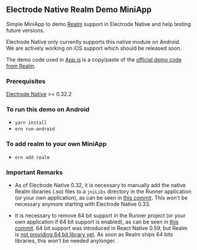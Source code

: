 ## Electrode Native Realm Demo MiniApp

Simple MiniApp to demo [Realm](https://realm.io/) support in Electrode Native and help  testing future versions.

Electrode Native only currently supports this native module on Android.   
We are actively working on iOS support which should be released soon.

The demo code used in [App.js](App.js) is a copy/paste of the [official demo code from Realm](https://realm.io/docs/javascript/latest/).

### Prerequisites

[Electrode Native](https://github.com/electrode-io/electrode-native) >= 0.32.2

### To run this demo on Android

- `yarn install`
- `ern run-android`

### To add realm to your own MiniApp

- `ern add realm`

### Important Remarks

- As of Electrode Native 0.32, it is necessary to manually add the native Realm libraries (.so) files to a `jniLibs` directory in the Runner application (or your own application), as can be seen in [this commit](https://github.com/belemaire/ern-realm-demo-miniapp/commit/a599e5c7eb7ad969dd9482e12678217e962f1f7a). This won't be necessary anymore starting with Electrode Native 0.33.

- It is necessary to remove 64 bit support in the Runner project (or your own application if 64 bit support is enabled), as can be seen in [this commit](https://github.com/belemaire/ern-realm-demo-miniapp/commit/148169ad37713b080aa9afec34807080d0169184). 64 bit support was introduced in React Native 0.59, but Realm is [not providing 64 bit library yet](https://github.com/realm/realm-js/issues/2221). As soon as Realm ships 64 bits libraries, this won't be needed anylonger.